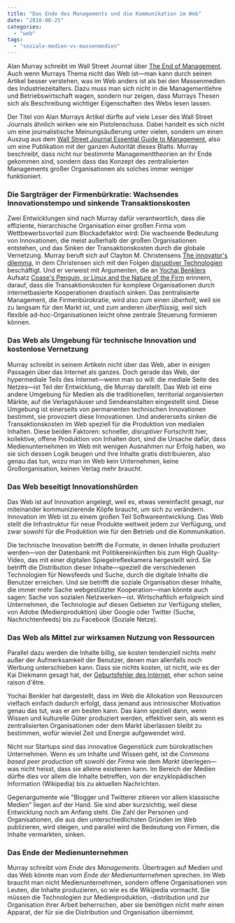 ```yaml
---
title: "Das Ende des Managements und die Kommunikation im Web"
date: "2010-08-25"
categories: 
  - "web"
tags: 
  - "soziale-medien-vs-massenmedien"
---
```


Alan Murray schreibt im Wall Street Journal über [The End of Management](http://online.wsj.com/article/SB10001424052748704476104575439723695579664.html "The End of Management - WSJ.com"). Auch wenn Murrays Thema nicht das Web ist—man kann durch seinen Artikel besser verstehen, was im Web anders ist als bei den Massenmedien des Industriezeitalters. Dazu muss man sich nicht in die Managementlehre und Betriebswirtschaft wagen, sondern nur zeigen, dass Murrays Thesen sich als Beschreibung wichtiger Eigenschaften des Webs lesen lassen.

Der Titel von Alan Murrays Artikel dürfte auf viele Leser des Wall Street Journals ähnlich wirken wie ein Pistolenschuss. Dabei handelt es sich nicht um eine journalistische Meinungsäußerung unter vielen, sondern um einen Auszug aus dem [Wall Street Journal Essential Guide to Management](http://search.barnesandnoble.com/The-Wall-Street-Journal-Essential-Guide-to-Management/Alan-Murray/e/9780061840333/?itm=1&USRI=wall+street+journal+essential "The Wall Street Journal Essential Guide to Management, Alan Murray, Book - Barnes & Noble"), also um eine Publikation mit der ganzen Autorität dieses Blatts. Murray beschreibt, dass nicht nur bestimmte Managementtheorien an ihr Ende gekommen sind, sondern dass das Konzept des zentralisierten Managements großer Organisationen als solches immer weniger funktioniert.

### Die Sargträger der Firmenbürkratie: Wachsendes Innovationstempo und sinkende Transaktionskosten

Zwei Entwicklungen sind nach Murray dafür verantwortlich, dass die effiziente, hierarchische Organisation einer großen Firma vom Wettbewerbsvorteil zum Blockadefaktor wird: Die wachsende Bedeutung von Innovationen, die meist außerhalb der großen Organisationen entstehen, und das Sinken der Transaktionskosten durch die globale Vernetzung. Murray beruft sich auf Clayton M. Christensens [The innovator's dilemma](http://books.google.at/books?id=SIexi_qgq2gC&dq=innovator's+dilemma&printsec=frontcover&source=bn&hl=de&ei=vap0TIfwBcSOswak0qyjBg&sa=X&oi=book_result&ct=result&resnum=4&ved=0CD0Q6AEwAw#v=onepage&q&f=false "The innovator's dilemma: when new ... - Google Bücher"), in dem Christensen sich mit den Folgen [disruptiver Technologien](http://en.wikipedia.org/wiki/Disruptive_technology "Disruptive technology - Wikipedia, the free encyclopedia") beschäftigt. Und er verweist mit Argumenten, die an [Yochai Benklers](http://www.benkler.org/ "Yochai Benkler") Aufsatz [Coase's Penguin, or Linux and the Nature of the Firm](http://www.benkler.org/CoasesPenguin.html "Coase's Penguin, or Linux and the Nature of the Firm") erinnern, darauf, dass die Transaktionskosten für komplexe Organisationen durch internetbasierte Kooperationen drastisch sinken. Das zentralisierte Management, die Firmenbürokratie, wird also zum einen _überholt_, weil sie zu langsam für den Markt ist, und zum anderen _überflüssig_, weil sich flexible ad-hoc-Organisationen leicht ohne zentrale Steuerung formieren können.

### Das Web als Umgebung für technische Innovation und kostenlose Vernetzung

Murray schreibt in seinem Artikeln nicht über das Web, aber in einigen Passagen über das Internet als ganzes. Doch gerade das Web, der hypermediale Teils des Internet—wenn man so will: die mediale Seite des Netzes—ist Teil der Entwicklung, die Murray darstellt. Das Web ist eine andere Umgebung für Medien als die traditionellen, territorial organisierten Märkte, auf die Verlagshäuser und Sendeanstalten eingestellt sind. Diese Umgebung ist einerseits von permanenten technischen Innovationen bestimmt, sie provoziert diese Innovationen. Und andererseits sinken die Transaktionskosten im Web speziell für die Produktion von medialen Inhalten. Diese beiden Faktoren: schneller, _disruptiver_ Fortschritt hier, kollektive, offene Produktion von Inhalten dort, sind die Ursache dafür, dass Medienunternehmen im Web mit wenigen Ausnahmen nur Erfolg haben, wo sie sich dessen Logik beugen und ihre Inhalte gratis distribuieren, also genau das tun, wozu man im Web kein Unternehmen, keine Großorganisation, keinen Verlag mehr braucht.

### Das Web beseitigt Innovationshürden

Das Web ist auf Innovation angelegt, weil es, etwas vereinfacht gesagt, nur miteinander kommunizierende Köpfe braucht, um sich zu verändern. Innovation im Web ist zu einem großen Teil Softwareentwicklung. Das Web stellt die Infrastruktur für neue Produkte weltweit jedem zur Verfügung, und zwar sowohl für die Produktion wie für den Betrieb und die Kommunikation.

Die technische Innovation betrifft die Formate, in denen Inhalte produziert werden—von der Datenbank mit Politikereinkünften bis zum High Quality-Video, das mit einer digitalen Spiegelreflexkamera hergestellt wird. Sie betrifft die Distribution dieser Inhalte—speziell die verschiedenen Technologien für Newsfeeds und Suche, durch die digitale Inhalte die Benutzer erreichen. Und sie betrifft die soziale Organisation dieser Inhalte, die immer mehr Sache webgestützter Kooperation—man könnte auch sagen: Sache von sozialen Netzwerken—ist. Wirtschaftlich erfolgreich sind Unternehmen, die Technologie auf diesen Gebieten zur Verfügung stellen, von Adobe (Medienproduktion) über Google oder Twitter (Suche, Nachrichtenfeeds) bis zu Facebook (Soziale Netze).

### Das Web als Mittel zur wirksamen Nutzung von Ressourcen

Parallel dazu werden die Inhalte billig, sie kosten tendenziell nichts mehr außer der Aufmerksamkeit der Benutzer, denen man allenfalls noch Werbung unterschieben kann. Dass sie nichts kosten, ist nicht, wie es der Kai Diekmann gesagt hat, der [Geburtsfehler des Internet](http://meedia.de/nc/details-topstory/article/bild-chef--internet-hat-geburtsfehler_100018825.html "Meedia: „Bild“-Chef: Internet hat „Geburtsfehler“"), eher schon seine raison d'être.

Yochai Benkler hat dargestellt, dass im Web die Allokation von Ressourcen vielfach einfach dadurch erfolgt, dass jemand aus intrinsischer Motivation genau das tut, was er am besten kann. Das kann speziell dann, wenn Wissen und kulturelle Güter produziert werden, effektiver sein, als wenn es zentralisierten Organisationen oder dem Markt überlassen bleibt zu bestimmen, wofür wieviel Zeit und Energie aufgewendet wird.

Nicht nur Startups sind das innovative Gegenstück zum bürokratischen Unternehmen. Wenn es um Inhalte und Wissen geht, ist die _Commons based peer production_ oft sowohl der _Firma_ wie dem _Markt_ überlegen—was nicht heisst, dass sie alleine existieren kann. Im Bereich der Medien dürfte dies vor allem die Inhalte betreffen, von der enzyklopädischen Information (Wikipedia) bis zu aktuellen Nachrichten.

Gegenargumente wie "Blogger und Twitterer zitieren vor allem klassische Medien" liegen auf der Hand. Sie sind aber kurzsichtig, weil diese Entwicklung noch am Anfang steht. Die Zahl der Personen und Organisationen, die aus den unterschiedlichsten Gründen im Web publizieren, wird steigen, und parallel wird die Bedeutung von Firmen, die Inhalte vermarkten, sinken.

### Das Ende der Medienunternehmen

Murray schreibt vom _Ende des Managements_. Übertragen auf Medien und das Web könnte man vom _Ende der Medienunternehmen_ sprechen. Im Web braucht man nicht Medienunternehmen, sondern offene Organisationen von Leuten, die Inhalte produzieren, so wie es die Wikipedia vormacht. Sie müssen die Technologien zur Medienproduktion, -distribution und zur Organisation ihrer Arbeit beherrschen, aber sie benötigen nicht mehr einen Apparat, der für sie die Distribution und Organisation übernimmt.
